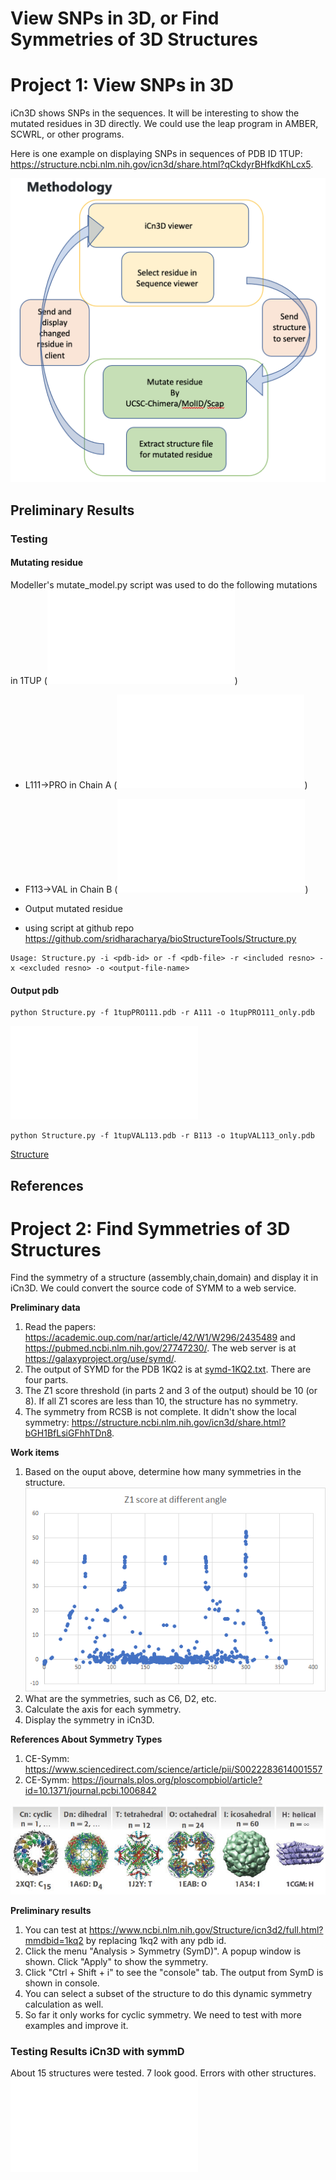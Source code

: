 # View SNPs in 3D, or Find Symmetries of 3D Structures

# Project 1: View SNPs in 3D
iCn3D shows SNPs in the sequences. It will be interesting to show the mutated residues in 3D directly. We could use the leap program in AMBER, SCWRL, or other programs.

Here is one example on displaying SNPs in sequences of PDB ID 1TUP: https://structure.ncbi.nlm.nih.gov/icn3d/share.html?qCkdyrBHfkdKhLcx5. 

![Methodology](project1/flowchart.png)

## Preliminary Results

### Testing 

#### Mutating residue
Modeller's mutate\_model.py script was used to do the following mutations in 1TUP (![FILE](project1/pdb1tup.ent))
- L111-\>PRO in Chain A (![Structure](project1/1tupPRO111.pdb))
- F113-\>VAL in Chain B (![Structure](project1/1tupVAL113.pdb))

- Output mutated residue
- using script at github repo https://github.com/sridharacharya/bioStructureTools/Structure.py
```
Usage: Structure.py -i <pdb-id> or -f <pdb-file> -r <included resno> -x <excluded resno> -o <output-file-name>
```

#### Output pdb
```
python Structure.py -f 1tupPRO111.pdb -r A111 -o 1tupPRO111_only.pdb 
```
![Structure](project1/1tupPRO111_only.pdb)
```
python Structure.py -f 1tupVAL113.pdb -r B113 -o 1tupVAL113_only.pdb 
```
[Structure](project1/1tupVAL113_only.pdb)


## References

# Project 2: Find Symmetries of 3D Structures
Find the symmetry of a structure (assembly,chain,domain) and display it in iCn3D. We could convert the source code of SYMM to a web service.

<b>Preliminary data</b>
1. Read the papers: https://academic.oup.com/nar/article/42/W1/W296/2435489 and https://pubmed.ncbi.nlm.nih.gov/27747230/. The web server is at https://galaxyproject.org/use/symd/.
2. The output of SYMD for the PDB 1KQ2 is at [symd-1KQ2.txt](https://github.com/STRIDES-Codes/Find-Symmetries-of-3D-Structures/blob/main/symd-1KQ2.txt). There are four parts. 
3. The Z1 score threshold (in parts 2 and 3 of the output) should be 10 (or 8). If all Z1 scores are less than 10, the structure has no symmetry.
4. The symmetry from RCSB is not complete. It didn't show the local symmetry: https://structure.ncbi.nlm.nih.gov/icn3d/share.html?bGH1BfLsiGFhhTDn8.

<b>Work items</b>
1. Based on the ouput above, determine how many symmetries in the structure.
![Z1 scores](https://github.com/STRIDES-Codes/Find-Symmetries-of-3D-Structures/blob/main/z1score_angle.png?raw=true)
2. What are the symmetries, such as C6, D2, etc.
3. Calculate the axis for each symmetry.
4. Display the symmetry in iCn3D.

<b>References About Symmetry Types</b>
1. CE-Symm: https://www.sciencedirect.com/science/article/pii/S0022283614001557
2. CE-Symm: https://journals.plos.org/ploscompbiol/article?id=10.1371/journal.pcbi.1006842

![Symmetry Types](https://github.com/STRIDES-Codes/Find-Symmetries-of-3D-Structures/blob/main/symmetriescategory-horizontal.jpg?raw=true)

<b>Preliminary results</b>
1. You can test at https://www.ncbi.nlm.nih.gov/Structure/icn3d2/full.html?mmdbid=1kq2 by replacing 1kq2 with any pdb id. 
2. Click the menu "Analysis > Symmetry (SymD)". A popup window is shown. Click "Apply" to show the symmetry.
3. Click "Ctrl + Shift + i" to see the "console" tab. The output from SymD is shown in console.
4. You can select a subset of the structure to do this dynamic symmetry calculation as well.
5. So far it only works for cyclic symmetry. We need to test with more examples and improve it.

### Testing Results iCn3D with symmD
About 15 structures were tested. 7 look good. Errors with other structures.
![Details](project2/icn3d.symm.tests.pdf)

